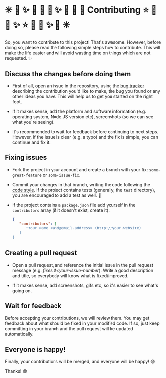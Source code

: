 # :eight_spoked_asterisk: :stars: :sparkles: :dizzy: :star2: :star2: :sparkles: :dizzy: :star2: :star2: Contributing :star: :star2: :dizzy: :sparkles:  :star: :star2: :dizzy: :sparkles: :stars: :eight_spoked_asterisk:

So, you want to contribute to this project! That's awesome. However, before
doing so, please read the following simple steps how to contribute. This will
make the life easier and will avoid wasting time on things which are not
requested. :sparkles:

## Discuss the changes before doing them
 - First of all, open an issue in the repository, using the [bug tracker][1]
   describing the contribution you'd like to make, the bug you found or any
   other ideas you have. This will help us to get you started on the right
   foot.

 - If it makes sense, add the platform and software information (e.g. operating
   system, Node.JS version etc), screenshots (so we can see what you're seeing).

 - It's recommended to wait for feedback before continuing to next steps. However,
   if the issue is clear (e.g. a typo) and the fix is simple, you can continue
   and fix it.

## Fixing issues
 - Fork the project in your account and create a branch with your fix:
   `some-great-feature` or `some-issue-fix`.

 - Commit your changes in that branch, writing the code following the
   [code style][2]. If the project contains tests (generally, the `test`
   directory), you are encouraged to add a test as well. :memo:

 - If the project contains a `package.json` file add yourself in the
   `contributors` array (if it doesn't exist, create it):

   ```json
   {
      "contributors": [
         "Your Name <and@email.address> (http://your.website)
      ]
   }
   ```

## Creating a pull request

 - Open a pull request, and reference the initial issue in the pull request
   message (e.g. *fixes #<your-issue-number*). Write a good description and
   title, so everybody will know what is fixed/improved.

 - If it makes sense, add screenshots, gifs etc, so it's easier to see what's
   going on.

## Wait for feedback
Before accepting your contributions, we will review them. You may get feedback
about what should be fixed in your modified code. If so, just keep committing
in your branch and the pull request will be updated automatically.

## Everyone is happy!
Finally, your contributions will be merged, and everyone will be happy! :smile:

Thanks! :sweat_smile:

[1]: https://github.com/IonicaBizau/node-regex-parser/issues

[2]: https://github.com/IonicaBizau/code-style